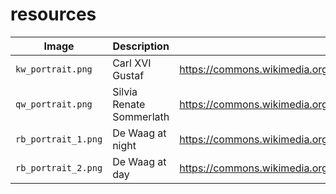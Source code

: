 # resources

Image              |Description             |URL
-------------------|------------------------|--------------------------------------------------------------------------------------
`kw_portrait.png`  |Carl XVI Gustaf         |https://commons.wikimedia.org/wiki/File:Carlos_Gustavo_da_Su%C3%A9cia_(meio_corpo).jpg
`qw_portrait.png`  |Silvia Renate Sommerlath|https://commons.wikimedia.org/wiki/Category:Queen_Silvia_of_Sweden#/media/File:Queen_Silvia_of_Sweden_in_2018.jpg
`rb_portrait_1.png`|De Waag at night        |https://commons.wikimedia.org/wiki/File:De_Waag,_Amsterdam.jpg
`rb_portrait_2.png`|De Waag at day        |https://commons.wikimedia.org/wiki/File:Waag_Amsterdam_02.JPG




